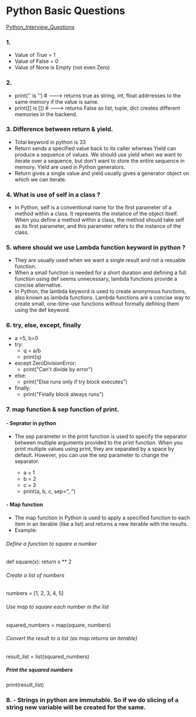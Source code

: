 # Python Basic Questions

[Python_Interview_Questions](https://colab.research.google.com/drive/18crmbaBn4AFYd8RUefb-LynmbU69uqlX)

### 1. 
- Value of True = 1 
- Value of False = 0 
- Value of None is Empty (not even Zero)

### 2. 
- print('' is '') # ---> returns true as string, int, float addrresses to the same memory if the value is same.
- print([] is []) # ---> returns False as list, tuple, dict creates different memories in the backend.
### 3. Difference between return & yield.
- Total keyword in python is 33
- Return sends a specified value back to its caller whereas Yield can produce a sequence of values.
  We should use yield when we want to iterate over a sequence, but don't want to store the entire sequence in memory. Yield are used in Python generators.
- Return gives a single value and yield usually gives a generator object on which we can iterate.

### 4. What is use of self in a class ?
- In Python, self is a conventional name for the first parameter of a method within a class.
  It represents the instance of the object itself. When you define a method within a class, the method should take self as its first parameter,
  and this parameter refers to the instance of the class.

### 5. where should we use Lambda function keyword in python ?
- They are usually used when we want a single result and not a resuable function.
- When a small function is needed for a short duration and defining a full function using def seems unnecessary, lambda functions provide a concise alternative.
- In Python, the lambda keyword is used to create anonymous functions, also known as lambda functions.
  Lambda functions are a concise way to create small, one-time-use functions without formally defining them using the def keyword.

### 6. try, else, except, finally
- a =5, b=0
- try:
  - q = a/b
  - print(q)
- except ZeroDivisionError:
  - print("Can't divide by error")
- else:
  - print("Else runs only if try block executes")
- finally:
  - print("Finally block always runs")

### 7. map function & sep function of print.

#### - Seprator in python
- The sep parameter in the print function is used to specify the separator between multiple arguments provided to the print function.
   When you print multiple values using print, they are separated by a space by default. However, you can use the sep parameter to change the separator.
   
  - a = 1
  - b = 2
  - c = 3
  - print(a, b, c, sep=", ")
 
#### - Map function 
- The map function in Python is used to apply a specified function to each item in an iterable (like a list) and returns a new iterable with the results.
- Example:
 ###### Define a function to square a number
def square(x):
    return x ** 2

###### Create a list of numbers
numbers = [1, 2, 3, 4, 5]

###### Use map to square each number in the list
squared_numbers = map(square, numbers)

###### Convert the result to a list (as map returns an iterable)
result_list = list(squared_numbers)

##### Print the squared numbers
print(result_list)


 ### 8. - Strings in python are immutable. So if we do slicing of a string new variable will be created for the same.
 



